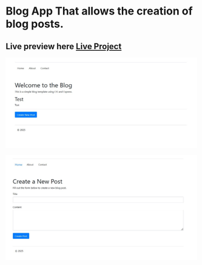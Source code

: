<h1>Blog App That allows the creation of blog posts.</h1>
<h2>
  Live preview here
   <a href="https://blog-nzi3.onrender.com/">Live Project</a> 
</h2>

![alt text](https://github.com/patricktrahan/Blog/blob/main/media/Blog_01.jpg?raw=true)

</break>

![alt text](https://github.com/patricktrahan/Blog/blob/main/media/Blog_02.jpg?raw=true)

